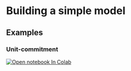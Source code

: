 # Building a simple model

## Examples

### Unit-commitment 
[![Open notebook In Colab](https://colab.research.google.com/assets/colab-badge.svg)](https://colab.research.google.com/github/Bravos-Power/pyoframe/blob/ms/docs/docs/learn/01_getting-started/power_grid_example.ipynb)
